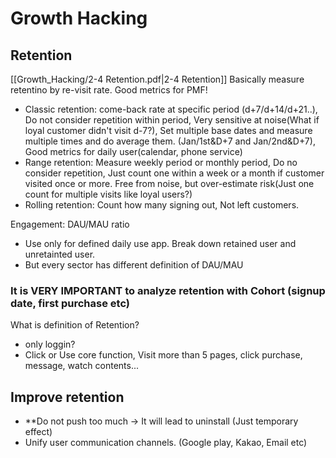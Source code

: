 # Growth Hacking
## Retention 
[[Growth_Hacking/2-4 Retention.pdf|2-4 Retention]]
Basically measure retentino by re-visit rate. Good metrics for PMF!
- Classic retention: come-back rate at specific period (d+7/d+14/d+21..), Do not consider repetition within period, Very sensitive at noise(What if loyal customer didn't visit d-7?), Set multiple base dates and measure multiple times and do average them. (Jan/1st&D+7 and Jan/2nd&D+7), Good metrics for daily user(calendar, phone service)
- Range retention: Measure weekly period or monthly period, Do no consider repetition, Just count one within a week or a month if customer visited once or more. Free from noise, but over-estimate risk(Just one count for multiple visits like loyal users?)
- Rolling retention: Count how many signing out, Not left customers.

Engagement: DAU/MAU ratio
- Use only for defined daily use app. Break down retained user and unretainted user.
- But every sector has different definition of DAU/MAU

### It is VERY IMPORTANT to analyze retention with Cohort (signup date, first purchase etc)

What is definition of Retention?
- only loggin?
- Click or Use core function, Visit more than 5 pages, click purchase, message, watch contents...

## Improve retention
-  **Do not push too much -> It will lead to uninstall (Just temporary effect)
- Unify user communication channels. (Google play, Kakao, Email etc)